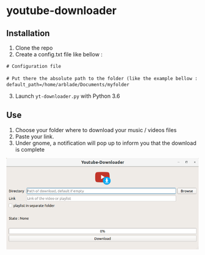 # youtube-downloader

## Installation
1. Clone the repo
2. Create a config.txt file like bellow :
```
# Configuration file

# Put there the absolute path to the folder (like the example bellow :
default_path=/home/arblade/Documents/myfolder
```
3. Launch `yt-downloader.py` with Python 3.6

## Use 

1. Choose your folder where to download your music / videos files
2. Paste your link.
3. Under gnome, a notification will pop up to inform you that the download is complete

![alt text](assets/yt_capture.png)
